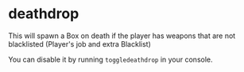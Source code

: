 # deathdrop

This will spawn a Box on death if the player has weapons that are not blacklisted (Player's job and extra Blacklist)

You can disable it by running `toggledeathdrop` in your console.
